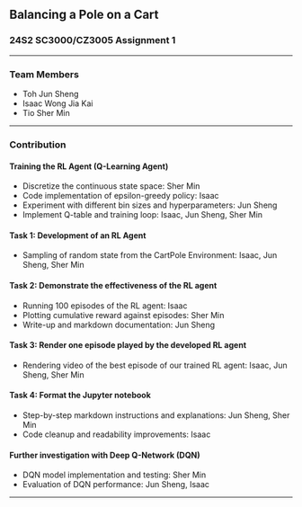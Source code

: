 ## **Balancing a Pole on a Cart**
### 24S2 SC3000/CZ3005 Assignment 1
---
### Team Members
- Toh Jun Sheng
- Isaac Wong Jia Kai
- Tio Sher Min
---
### Contribution

#### Training the RL Agent (Q-Learning Agent)
- Discretize the continuous state space: Sher Min
- Code implementation of epsilon-greedy policy: Isaac
- Experiment with different bin sizes and hyperparameters: Jun Sheng
- Implement Q-table and training loop: Isaac, Jun Sheng, Sher Min

#### Task 1: Development of an RL Agent
- Sampling of random state from the CartPole Environment: Isaac, Jun Sheng, Sher Min

#### Task 2: Demonstrate the effectiveness of the RL agent
- Running 100 episodes of the RL agent: Isaac
- Plotting cumulative reward against episodes: Sher Min
- Write-up and markdown documentation: Jun Sheng

#### Task 3: Render one episode played by the developed RL agent
- Rendering video of the best episode of our trained RL agent: Isaac, Jun Sheng, Sher Min

#### Task 4: Format the Jupyter notebook
- Step-by-step markdown instructions and explanations: Jun Sheng, Sher Min
- Code cleanup and readability improvements: Isaac

#### Further investigation with Deep Q-Network (DQN)
- DQN model implementation and testing: Sher Min
- Evaluation of DQN performance: Jun Sheng, Isaac
---